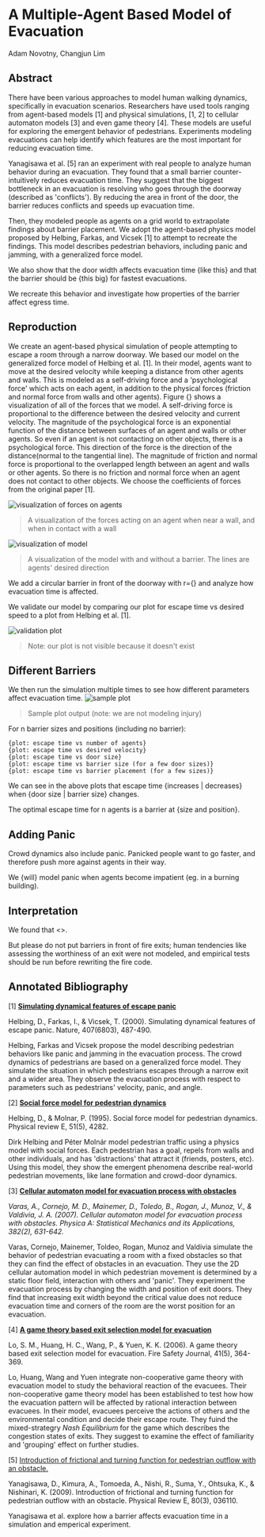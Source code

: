 # A Multiple-Agent Based Model of Evacuation

Adam Novotny, Changjun Lim

## Abstract

There have been various approaches to model human walking dynamics, specifically in evacuation scenarios. Researchers have used tools ranging from agent-based models [1] and physical simulations, [1, 2] to cellular automaton models [3] and even game theory [4]. These models are useful for exploring the emergent behavior of pedestrians. Experiments modeling evacuations can help identify which features are the most important for reducing evacuation time.

Yanagisawa et al. [5] ran an experiment with real people to analyze human behavior during an evacuation. They found that a small barrier counter-intuitively reduces evacuation time. They suggest that the biggest bottleneck in an evacuation is resolving who goes through the doorway (described as 'conflicts'). By reducing the area in front of the door, the barrier reduces conflicts and speeds up evacuation time.

Then, they modeled people as agents on a grid world to extrapolate findings about barrier placement. We adopt the agent-based physics model proposed by Helbing, Farkas, and Vicsek [1] to attempt to recreate the findings. This model describes pedestrian behaviors, including panic and jamming, with a generalized force model.

We also show that the door width affects evacuation time {like this} and that the barrier should be {this big} for fastest evacuations.

We recreate this behavior and investigate how properties of the barrier affect egress time.

## Reproduction

We create an agent-based physical simulation of people attempting to escape a room through a narrow doorway. We based our model on the generalized force model of Helbing et al. [1]. In their model, agents want to move at the desired velocity while keeping a distance from other agents and walls. This is modeled as a self-driving force and a 'psychological force' which acts on each agent, in addition to the physical forces (friction and normal force from walls and other agents). Figure {} shows a visualization of all of the forces that we model.
A self-driving force is proportional to the difference between the desired velocity and current velocity. The magnitude of the psychological force is an exponential function of the distance between surfaces of an agent and walls or other agents. So even if an agent is not contacting on other objects, there is a psychological force. This direction of the force is the direction of the distance(normal to the tangential line). The magnitude of friction and normal force is proportional to the overlapped length between an agent and walls or other agents. So there is no friction and normal force when an agent does not contact to other objects. We choose the coefficients of forces from the original paper [1].

![visualization of forces on agents](media/agent_forces.png)
> A visualization of the forces acting on an agent when near a wall, and when in contact with a wall

![visualization of model](media/rooms_side_by_side.png)
> A visualization of the model with and without a barrier. The lines are agents' desired direction

We add a circular barrier in front of the doorway with r={} and analyze how evacuation time is affected.

We validate our model by comparing our plot for escape time vs desired speed to a plot from Helbing et al. [1].

![validation plot](media/sample_plot_evacuation_vs_desired_velocity.png)
> Note: our plot is not visible because it doesn't exist

## Different Barriers

We then run the simulation multiple times to see how different parameters affect evacuation time.
![sample plot](media/sample_plot_evacuation_vs_desired_velocity.png)
> Sample plot output (note: we are not modeling injury)

For n barrier sizes and positions (including no barrier):
```
{plot: escape time vs number of agents}
{plot: escape time vs desired velocity}
{plot: escape time vs door size}
{plot: escape time vs barrier size (for a few door sizes)}
{plot: escape time vs barrier placement (for a few sizes)}
```

We can see in the above plots that escape time {increases | decreases} when {door size | barrier size} changes.

The optimal escape time for n agents is a barrier at {size and position}.

## Adding Panic
Crowd dynamics also include panic. Panicked people want to go faster, and therefore push more against agents in their way.

We {will} model panic when agents become impatient (eg. in a burning building).


## Interpretation
We found that <>.

But please do not put barriers in front of fire exits; human tendencies like assessing the worthiness of an exit were not modeled, and empirical tests should be run before rewriting the fire code.


## Annotated Bibliography

[1] [**Simulating dynamical features of escape panic**](https://www.nature.com/nature/journal/v407/n6803/abs/407487a0.html)

Helbing, D., Farkas, I., & Vicsek, T. (2000). Simulating dynamical features of escape panic. Nature, 407(6803), 487-490.

Helbing, Farkas and Vicsek propose the model describing pedestrian behaviors like panic and jamming in the evacuation process. The crowd dynamics of pedestrians are based on a generalized force model. They simulate the situation in which pedestrians escapes through a narrow exit and a wider area. They observe the evacuation process with respect to parameters such as pedestrians' velocity, panic, and angle.

[2] [**Social force model for pedestrian dynamics**](https://arxiv.org/pdf/cond-mat/9805244)

Helbing, D., & Molnar, P. (1995). Social force model for pedestrian dynamics. Physical review E, 51(5), 4282.

Dirk Helbing and Péter Molnár model pedestrian traffic using a physics model with social forces. Each pedestrian has a goal, repels from walls and other individuals, and has 'distractions' that attract it (friends, posters, etc). Using this model, they show the emergent phenomena describe real-world pedestrian movements, like lane formation and crowd-door dynamics.

[3] [**Cellular automaton model for evacuation process with obstacles**](http://www.sciencedirect.com/science/article/pii/S0378437107003676)

_Varas, A., Cornejo, M. D., Mainemer, D., Toledo, B., Rogan, J., Munoz, V., & Valdivia, J. A. (2007). Cellular automaton model for evacuation process with obstacles. Physica A: Statistical Mechanics and its Applications, 382(2), 631-642._

Varas, Cornejo, Mainemer, Toldeo, Rogan, Munoz and Valdivia simulate the behavior of pedestrian evacuating a room with a fixed obstacles so that they can find the effect of obstacles in an evacuation. They use the 2D cellular automation model in which pedestrian movement is determined by a static floor field, interaction with others and 'panic'. They experiment the evacuation process by changing the width and position of exit doors. They find that increasing exit width beyond the critical value does not reduce evacuation time and corners of the room are the worst position for an evacuation.

[4] [**A game theory based exit selection model for evacuation**](http://www.sciencedirect.com/science/article/pii/S037971120600021X)

Lo, S. M., Huang, H. C., Wang, P., & Yuen, K. K. (2006). A game theory based exit selection model for evacuation. Fire Safety Journal, 41(5), 364-369.

Lo, Huang, Wang and Yuen integrate non-cooperative game theory with evacuation model to study the behavioral reaction of the evacuees. Their non-cooperative game theory model has been established to test how how the evacuation pattern will be affected by rational interaction between evacuees. In their model, evacuees perceive the actions of others and the environmental condition and decide their escape route. They fuind the mixed-strategry _Nash Equilibrium_ for the game which describes the congestion states of exits. They suggest to examine the effect of familiarity and 'grouping' effect on further studies.

[5] [Introduction of frictional and turning function for pedestrian outflow with an obstacle.](https://arxiv.org/pdf/0906.0224)

Yanagisawa, D., Kimura, A., Tomoeda, A., Nishi, R., Suma, Y., Ohtsuka, K., & Nishinari, K. (2009). Introduction of frictional and turning function for pedestrian outflow with an obstacle. Physical Review E, 80(3), 036110.

Yanagisawa et al. explore how a barrier affects evacuation time in a simulation and emperical experiment.

